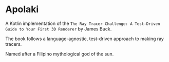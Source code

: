 # Apolaki

A Kotlin implementation of the `The Ray Tracer Challenge: A Test-Driven Guide to Your First 3D Renderer` by James Buck.

The book follows a language-agnostic, test-driven approach to making ray tracers.

Named after a Filipino mythological god of the sun.
